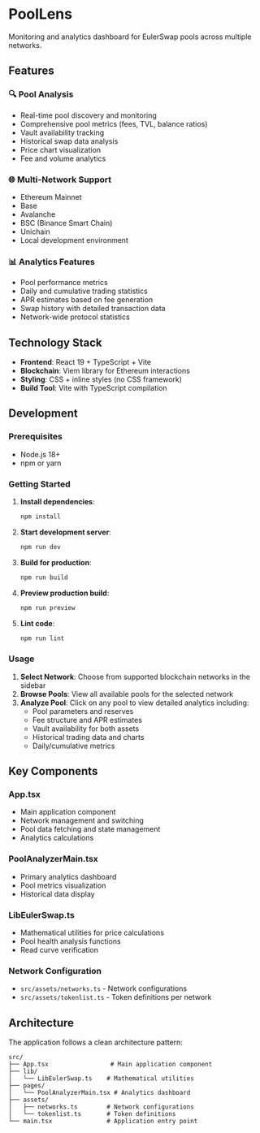 # PoolLens

Monitoring and analytics dashboard for EulerSwap pools across multiple networks.

## Features

### 🔍 **Pool Analysis**
- Real-time pool discovery and monitoring
- Comprehensive pool metrics (fees, TVL, balance ratios)
- Vault availability tracking
- Historical swap data analysis
- Price chart visualization
- Fee and volume analytics

### 🌐 **Multi-Network Support**
- Ethereum Mainnet
- Base
- Avalanche
- BSC (Binance Smart Chain)
- Unichain
- Local development environment

### 📊 **Analytics Features**
- Pool performance metrics
- Daily and cumulative trading statistics
- APR estimates based on fee generation
- Swap history with detailed transaction data
- Network-wide protocol statistics

## Technology Stack

- **Frontend**: React 19 + TypeScript + Vite
- **Blockchain**: Viem library for Ethereum interactions
- **Styling**: CSS + inline styles (no CSS framework)
- **Build Tool**: Vite with TypeScript compilation

## Development

### Prerequisites
- Node.js 18+
- npm or yarn

### Getting Started

1. **Install dependencies**:
   ```bash
   npm install
   ```

2. **Start development server**:
   ```bash
   npm run dev
   ```

3. **Build for production**:
   ```bash
   npm run build
   ```

4. **Preview production build**:
   ```bash
   npm run preview
   ```

5. **Lint code**:
   ```bash
   npm run lint
   ```

### Usage

1. **Select Network**: Choose from supported blockchain networks in the sidebar
2. **Browse Pools**: View all available pools for the selected network
3. **Analyze Pool**: Click on any pool to view detailed analytics including:
   - Pool parameters and reserves
   - Fee structure and APR estimates
   - Vault availability for both assets
   - Historical trading data and charts
   - Daily/cumulative metrics

## Key Components

### **App.tsx**
- Main application component
- Network management and switching
- Pool data fetching and state management
- Analytics calculations

### **PoolAnalyzerMain.tsx**
- Primary analytics dashboard
- Pool metrics visualization
- Historical data display

### **LibEulerSwap.ts**
- Mathematical utilities for price calculations
- Pool health analysis functions
- Read curve verification

### **Network Configuration**
- `src/assets/networks.ts` - Network configurations
- `src/assets/tokenlist.ts` - Token definitions per network

## Architecture

The application follows a clean architecture pattern:

```
src/
├── App.tsx                 # Main application component
├── lib/
│   └── LibEulerSwap.ts    # Mathematical utilities
├── pages/
│   └── PoolAnalyzerMain.tsx # Analytics dashboard
├── assets/
│   ├── networks.ts        # Network configurations
│   └── tokenlist.ts       # Token definitions
└── main.tsx               # Application entry point
```
